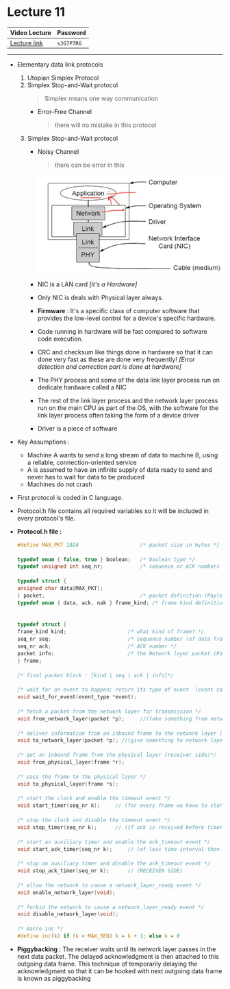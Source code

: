 # Lecture 11

| Video Lecture | Password |
|--|--|
| [Lecture link](https://nirmauni.webex.com/nirmauni/ldr.php?RCID=7efe014467e7ba9eca538435453a9b3b) | `sJG7P7RG` |
---

- Elementary data link  protocols
	1. Utopian Simplex Protocol
	2. Simplex Stop-and-Wait protocol 
		> Simplex means one way communication
		- Error-Free Channel
			> there will no mistake in this protocol
	3. Simplex Stop-and-Wait protocol
		- Noisy Channel
			> there can be error in this
	
			![figure](./Images/elementary_data_link_layer_protocol.png)
		- NIC is a LAN card *[it's a Hardware]*
		- Only NIC is deals with Physical layer always.
		- **Firmware** : It's a specific class of computer software that provides the low-level control for a device's specific hardware.
		- Code running in hardware will be fast compared to software code execution.
		- CRC and checksum like things done in hardware so that it can done very fast as these are done very frequently! 		*[Error detection and correction part is done at hardware]*
		- The PHY process and some of the data link layer process run on dedicate hardware called a NIC
		- The rest of the link layer process and the network layer process run on the main CPU as part of the OS, with the software for the link layer process often taking the form of a device driver
		- Driver is a piece of software
		
- Key Assumptions : 
	- Machine A wants to send a long stream of data to machine B, using a reliable, connection-oriented service
	- A is assumed to have an infinite supply of data ready to send and never has to wait for data to be produced
	- Machines do not crash

- First protocol is coded in C language.
- Protocol.h file contains all required variables so it will be included in every protocol's file.

- **Protocol.h file :**
	```c
	#define MAX_PKT 1024                    /* packet size in bytes */
	
	typedef enum { false, true } boolean;   /* boolean type */
	typedef unsigned int seq_nr;            /* sequence or ACK numbers */
	
	typedef struct {
	unsigned char data[MAX_PKT];
	} packet;                               /* packet definition (Payload field) */
	typedef enum { data, ack, nak } frame_kind; /* frame kind definition (Three types of frames : data frame {sender sends to receiver}; ACK frame {receiver sends positive ACKs to sender}; NAKs {receiver sends negative ACKs to sender}) */
	
	
	typedef struct {
	frame_kind kind;                    /* what kind of frame? */
	seq_nr seq;                         /* sequence number (of data frame)*/
	seq_nr ack;                         /* ACK number */
	packet info;                        /* the Network layer packet (Payload field) */
	} frame;
	
	/* final packet block : [kind | seq | ack | info]*/
	
	/* wait for an event to happen; return its type of event  (event can be like packet arrival, packet loss etc.)*/
	void wait_for_event(event_type *event);
	
	/* fetch a packet from the network layer for transmission */
	void from_network_layer(packet *p);		//(take something from network layer)
	
	/* deliver information from an inbound frame to the network layer (this functions needs on receiver side)*/
	void to_network_layer(packet *p); //(give something to network layer)
	
	/* get an inbound frame from the physical layer (receiver side)*/
	void from_physical_layer(frame *r);
	
	/* pass the frame to the physical layer */
	void to_physical_layer(frame *s);
	
	/* start the clock and enable the timeout event */
	void start_timer(seq_nr k);		// (for every frame we have to start timer || SENDER SIDE)
	
	/* stop the clock and disable the timeout event */
	void stop_timer(seq_nr k);		// (if ack is received before timer interval so we can stop timer. || SENDER SIDE)
	
	/* start an auxiliary timer and enable the ack_timeout event */
	void start_ack_timer(seq_nr k);		// (of less time interval then above timer. || RECEIVER SIDE || Acks generating time)
	
	/* stop an auxiliary timer and disable the ack_timeout event */
	void stop_ack_timer(seq_nr k);		// (RECEIVER SIDE)
	
	/* allow the network to cause a network_layer_ready event */
	void enable_network_layer(void);
	
	/* forbid the network to cause a network_layer_ready event */
	void disable_network_layer(void);
	
	/* macro inc */
	#define inc(k) if (k < MAX_SEQ) k = k + 1; else k = 0
	```
- **Piggybacking** : The receiver waits until its network layer passes in the next data packet. The delayed acknowledgment is then attached to this outgoing data frame. This technique of temporarily delaying the acknowledgment so that it can be hooked with next outgoing data frame is known as piggybacking